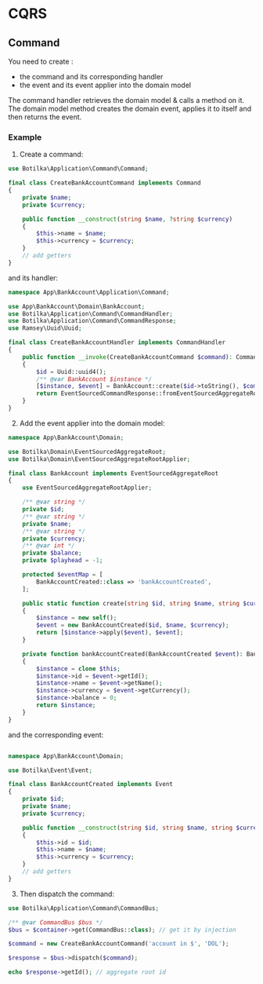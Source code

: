 # CQRS



## Command

You need to create :
* the command and its corresponding handler
* the event and its event applier into the domain model

The command handler retrieves the domain model & calls a method on it. The domain model method creates
the domain event, applies it to itself and then returns the event.

### Example

1. Create a command:
```php
use Botilka\Application\Command\Command;

final class CreateBankAccountCommand implements Command
{
    private $name;
    private $currency;

    public function __construct(string $name, ?string $currency)
    {
        $this->name = $name;
        $this->currency = $currency;
    }
    // add getters
}
```

and its handler:
```php
namespace App\BankAccount\Application\Command;

use App\BankAccount\Domain\BankAccount;
use Botilka\Application\Command\CommandHandler;
use Botilka\Application\Command\CommandResponse;
use Ramsey\Uuid\Uuid;

final class CreateBankAccountHandler implements CommandHandler
{
    public function __invoke(CreateBankAccountCommand $command): CommandResponse
    {
        $id = Uuid::uuid4();
        /** @var BankAccount $instance */
        [$instance, $event] = BankAccount::create($id->toString(), $command->getName(), $command->getCurrency());
        return EventSourcedCommandResponse::fromEventSourcedAggregateRoot($instance, $event);
    }
}
```
2. Add the event applier into the domain model:
```php
namespace App\BankAccount\Domain;

use Botilka\Domain\EventSourcedAggregateRoot;
use Botilka\Domain\EventSourcedAggregateRootApplier;

final class BankAccount implements EventSourcedAggregateRoot
{
    use EventSourcedAggregateRootApplier;

    /** @var string */
    private $id;
    /** @var string */
    private $name;
    /** @var string */
    private $currency;
    /** @var int */
    private $balance;
    private $playhead = -1;

    protected $eventMap = [
        BankAccountCreated::class => 'bankAccountCreated',
    ];

    public static function create(string $id, string $name, string $currency): array
    {
        $instance = new self();
        $event = new BankAccountCreated($id, $name, $currency);
        return [$instance->apply($event), $event];
    }

    private function bankAccountCreated(BankAccountCreated $event): BankAccount
    {
        $instance = clone $this;
        $instance->id = $event->getId();
        $instance->name = $event->getName();
        $instance->currency = $event->getCurrency();
        $instance->balance = 0;
        return $instance;
    }
}
```
and the corresponding event:
```php

namespace App\BankAccount\Domain;

use Botilka\Event\Event;

final class BankAccountCreated implements Event
{
    private $id;
    private $name;
    private $currency;

    public function __construct(string $id, string $name, string $currency)
    {
        $this->id = $id;
        $this->name = $name;
        $this->currency = $currency;
    }
    // add getters
}

``` 

3. Then dispatch the command:
```php
use Botilka\Application\Command\CommandBus;

/** @var CommandBus $bus */
$bus = $container->get(CommandBus::class); // get it by injection

$command = new CreateBankAccountCommand('account in $', 'DOL');

$response = $bus->dispatch($command);

echo $response->getId(); // aggregate root id
```
